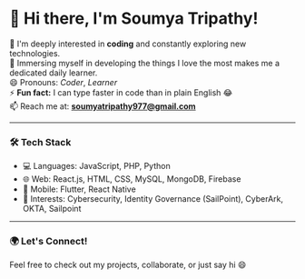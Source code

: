 # 👋 Hi there, I'm Soumya Tripathy!

👀 I'm deeply interested in **coding** and constantly exploring new technologies.  
🌱 Immersing myself in developing the things I love the most makes me a dedicated daily learner.  
😄 Pronouns: *Coder*, *Learner*  
⚡ **Fun fact:** I can type faster in code than in plain English 😂  
📫 Reach me at: **soumyatripathy977@gmail.com**

---

### 🛠️ Tech Stack
- 💻 Languages: JavaScript, PHP, Python
- 🌐 Web: React.js, HTML, CSS, MySQL, MongoDB, Firebase
- 📱 Mobile: Flutter, React Native
- 🔐 Interests: Cybersecurity, Identity Governance (SailPoint), CyberArk, OKTA, Sailpoint

---

### 🌍 Let's Connect!
Feel free to check out my projects, collaborate, or just say hi 😄



